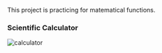 This project is practicing for matematical functions.
<br>
### Scientific Calculator

![calculator](https://github.com/CelepiYakup/JavaScript-Mini-Projects/assets/135622873/4556798e-24f1-4248-9e0b-057fcbf31be1)
